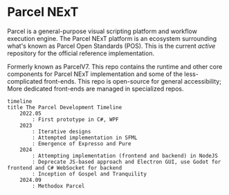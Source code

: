 # Parcel NExT

Parcel is a general-purpose visual scripting platform and workflow execution engine. The Parcel NExT platform is an ecosystem surrounding what's known as Parcel Open Standards (POS). This is the current *active* repository for the official reference implementation.

Formerly known as ParcelV7. This repo contains the runtime and other core components for Parcel NExT implementation and some of the less-complicated front-ends. This repo is open-source for general accessibility; More dedicated front-ends are managed in specialized repos.

```mermaid
timeline
title The Parcel Development Timeline
    2022.05
        : First prototype in C#, WPF
    2023
        : Iterative designs
        : Attempted implementation in SFML
        : Emergence of Expresso and Pure
    2024
        : Attempting implementation (frontend and backend) in NodeJS
        : Deprecate JS-based approach and Electron GUI, use Godot for frontend and C# WebSocket for backend
        : Inception of Gospel and Tranquility
    2024.09
        : Methodox Parcel
```

<!-- Keep it brief. -->